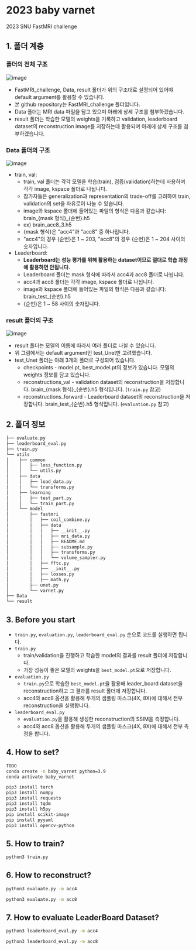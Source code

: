 # 2023 baby varnet
2023 SNU FastMRI challenge

## 1. 폴더 계층

### 폴더의 전체 구조
![image](https://github.com/LISTatSNU/FastMRI_challenge/assets/39179946/b551e277-4134-41bb-9d1a-8275a65c1eb7)
* FastMRI_challenge, Data, result 폴더가 위의 구조대로 설정되어 있어야 default argument를 활용할 수 있습니다.
* 본 github repository는 FastMRI_challenge 폴더입니다.
* Data 폴더는 MRI data 파일을 담고 있으며 아래에 상세 구조를 첨부하겠습니다.
* result 폴더는 학습한 모델의 weights을 기록하고 validation, leaderboard dataset의 reconstruction image를 저장하는데 활용되며 아래에 상세 구조를 첨부하겠습니다.

### Data 폴더의 구조
![image](https://github.com/LISTatSNU/FastMRI_challenge/assets/39179946/6e3b4ed1-b027-4b09-a0b1-3d10cb51b93a)
* train, val:
    * train, val 폴더는 각각 모델을 학습(train), 검증(validation)하는데 사용하며 각각 image, kspace 폴더로 나뉩니다.
    * 참가자들은 generalization과 representation의 trade-off를 고려하여 train, validation의 set을 자유로이 나눌 수 있습니다.
    * image와 kspace 폴더에 들어있는 파일의 형식은 다음과 같습니다: brain_{mask 형식}_{순번}.h5
    * ex) brain_acc8_3.h5  
    * {mask 형식}은 "acc4"과 "acc8" 중 하나입니다.
    * "acc4"의 경우 {순번}은 1 ~ 203, "acc8"의 경우 {순번}은 1 ~ 204 사이의 숫자입니다. 
* Leaderboard:
   * **Leaderboard는 성능 평가를 위해 활용하는 dataset이므로 절대로 학습 과정에 활용하면 안됩니다.**
   * Leaderboard 폴더는 mask 형식에 따라서 acc4과 acc8 폴더로 나뉩니다.
   * acc4과 acc8 폴더는 각각 image, kspace 폴더로 나뉩니다.
   * image와 kspace 폴더에 들어있는 파일의 형식은 다음과 같습니다: brain_test_{순번}.h5
   * {순번}은 1 ~ 58 사이의 숫자입니다. 

### result 폴더의 구조
![image](https://github.com/LISTatSNU/FastMRI_challenge/assets/39179946/1174e5bf-1551-4dcc-8b6a-77d3fd63fb12)
* result 폴더는 모델의 이름에 따라서 여러 폴더로 나뉠 수 있습니다.
* 위 그림에서는 default argument인 test_Unet만 고려했습니다. 
* test_Unet 폴더는 아래 3개의 폴더로 구성되어 있습니다.
  * checkpoints - model.pt, best_model.pt의 정보가 있습니다. 모델의 weights 정보를 담고 있습니다.
  * reconstructions_val - validation dataset의 reconstruction을 저장합니다. brain_{mask 형식}_{순번}.h5 형식입니다. (```train.py``` 참고)
  * reconstructions_forward - Leaderboard dataset의 reconstruction을 저장합니다. brain_test_{순번}.h5 형식입니다. (```evaluation.py``` 참고)
 
## 2. 폴더 정보

```bash
├── evaluate.py
├── leaderboard_eval.py
├── train.py
└── utils
│    ├── common
│    │   ├── loss_function.py
│    │   └── utils.py
│    ├── data
│    │   ├── load_data.py
│    │   └── transforms.py
│    ├── learning
│    │   ├── test_part.py
│    │   └── train_part.py
│    └── model
│        ├── fastmri
│        │   ├── coil_combine.py
│        │   ├── data
│        │   │   ├── __init__.py
│        │   │   ├── mri_data.py
│        │   │   ├── README.md
│        │   │   ├── subsample.py
│        │   │   ├── transforms.py
│        │   │   └── volume_sampler.py
│        │   ├── fftc.py
│        │   ├── __init__.py
│        │   ├── losses.py
│        │   ├── math.py
│        ├── unet.py
│        └── varnet.py
├── Data
└── result
```

## 3. Before you start
* ```train.py```, ```evaluation.py```, ```leaderboard_eval.py``` 순으로 코드를 실행하면 됩니다.
* ```train.py```
   * train/validation을 진행하고 학습한 model의 결과를 result 폴더에 저장합니다.
   * 가장 성능이 좋은 모델의 weights을 ```best_model.pt```으로 저장합니다. 
* ```evaluation.py```
   * ```train.py```으로 학습한 ```best_model.pt```을 활용해 leader_board dataset을 reconstruction하고 그 결과를 result 폴더에 저장합니다.
   * acc4와 acc8 옵션을 활용해 두개의 샘플링 마스크(4X, 8X)에 대해서 전부 reconstruction을 실행합니다.
* ```leaderboard_eval.py```
   * ```evaluation.py```을 활용해 생성한 reconstruction의 SSIM을 측정합니다.
   * acc4와 acc8 옵션을 활용해 두개의 샘플링 마스크(4X, 8X)에 대해서 전부 측정을 합니다.


## 4. How to set?
```bash
TODO
conda create -n baby_varnet python=3.9
conda activate baby_varnet

pip3 install torch
pip3 install numpy
pip3 install requests
pip3 install tqdm
pip3 install h5py
pip install scikit-image
pip install pyyaml
pip3 install opencv-python
```

## 5. How to train?
```bash
python3 train.py
```

## 6. How to reconstruct?
```bash
python3 evaluate.py -m acc4
```

```bash
python3 evaluate.py -m acc8
```

## 7. How to evaluate LeaderBoard Dataset?
```bash
python3 leaderboard_eval.py -m acc4
```

```bash
python3 leaderboard_eval.py -m acc8



